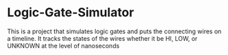# Logic-Gate-Simulator
This is a project that simulates logic gates and puts the connecting wires on a timeline. 
It tracks the states of the wires whether it be HI, LOW, or UNKNOWN at the level of nanoseconds
